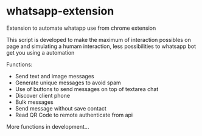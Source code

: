 # whatsapp-extension
Extension to automate whatapp use from chrome extension

This script is developed to make the maximum of interaction possibles on page and simulating a humam interaction, less possibilities to whatsapp bot get you using a automation


Functions:

- Send text and image messages
- Generate unique messages to avoid spam
- Use of buttons to send messages on top of textarea chat
- Discover client phone
- Bulk messages
- Send message without save contact
- Read QR Code to remote authenticate from api

More functions in development...
